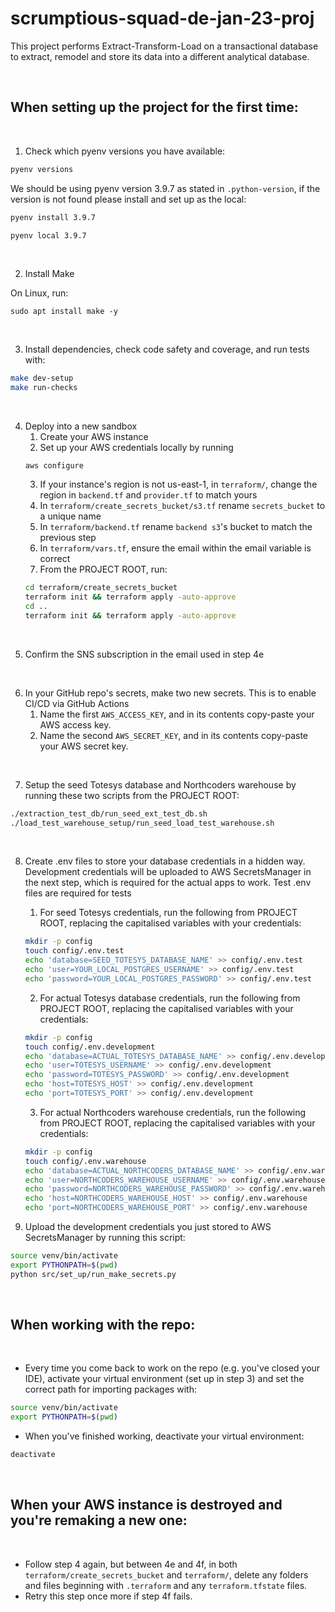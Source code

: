 # scrumptious-squad-de-jan-23-proj

This project performs Extract-Transform-Load on a transactional database to extract, remodel and store its data into a different analytical database.

<br />

## When setting up the project for the first time:

<br />

1. Check which pyenv versions you have available:
```sh
pyenv versions
```
We should be using pyenv version 3.9.7 as stated in `.python-version`, if 
the version is not found please install and set up as the local:
```sh
pyenv install 3.9.7
```
```sh
pyenv local 3.9.7
```

<br />

2. Install Make

On Linux, run:
```
sudo apt install make -y
```

<br />

3. Install dependencies, check code safety and coverage, and run tests with:
```sh
make dev-setup
make run-checks
```

<br />

4. Deploy into a new sandbox
    1. Create your AWS instance
    2. Set up your AWS credentials locally by running 
    ```
    aws configure
    ```
    3. If your instance's region is not us-east-1, in `terraform/`, change the region in `backend.tf` and `provider.tf` to match yours
    4. In `terraform/create_secrets_bucket/s3.tf` rename `secrets_bucket` to a unique name
    5. In `terraform/backend.tf` rename `backend s3`'s bucket to match the previous step
    6. In `terraform/vars.tf`, ensure the email within the email variable is correct
    7. From the PROJECT ROOT, run:
    ```sh
    cd terraform/create_secrets_bucket
    terraform init && terraform apply -auto-approve
    cd ..
    terraform init && terraform apply -auto-approve
    ```

<br />

5. Confirm the SNS subscription in the email used in step 4e

<br />

6. In your GitHub repo's secrets, make two new secrets. This is to enable CI/CD via GitHub Actions
    1. Name the first `AWS_ACCESS_KEY`, and in its contents copy-paste your AWS access key.
    2. Name the second `AWS_SECRET_KEY`, and in its contents copy-paste your AWS secret key.

<br />

7. Setup the seed Totesys database and Northcoders warehouse by running these two scripts from the PROJECT ROOT:
```sh
./extraction_test_db/run_seed_ext_test_db.sh
./load_test_warehouse_setup/run_seed_load_test_warehouse.sh
```

<br />

8. Create .env files to store your database credentials in a hidden way. Development credentials will be uploaded to AWS SecretsManager in the next step, which is required for the actual apps to work. Test .env files are required for tests
    1. For seed Totesys credentials, run the following from PROJECT ROOT, replacing the capitalised variables with your credentials:
    ```sh
    mkdir -p config
    touch config/.env.test
    echo 'database=SEED_TOTESYS_DATABASE_NAME' >> config/.env.test
    echo 'user=YOUR_LOCAL_POSTGRES_USERNAME' >> config/.env.test
    echo 'password=YOUR_LOCAL_POSTGRES_PASSWORD' >> config/.env.test

    ```
    2. For actual Totesys database credentials, run the following from PROJECT ROOT, replacing the capitalised variables with your credentials:
    ```sh
    mkdir -p config
    touch config/.env.development
    echo 'database=ACTUAL_TOTESYS_DATABASE_NAME' >> config/.env.development
    echo 'user=TOTESYS_USERNAME' >> config/.env.development
    echo 'password=TOTESYS_PASSWORD' >> config/.env.development
    echo 'host=TOTESYS_HOST' >> config/.env.development
    echo 'port=TOTESYS_PORT' >> config/.env.development

    ```
    3. For actual Northcoders warehouse credentials, run the following from PROJECT ROOT, replacing the capitalised variables with your credentials:
    ```sh
    mkdir -p config
    touch config/.env.warehouse
    echo 'database=ACTUAL_NORTHCODERS_DATABASE_NAME' >> config/.env.warehouse
    echo 'user=NORTHCODERS_WAREHOUSE_USERNAME' >> config/.env.warehouse
    echo 'password=NORTHCODERS_WAREHOUSE_PASSWORD' >> config/.env.warehouse
    echo 'host=NORTHCODERS_WAREHOUSE_HOST' >> config/.env.warehouse
    echo 'port=NORTHCODERS_WAREHOUSE_PORT' >> config/.env.warehouse
    
    ```

9. Upload the development credentials you just stored to AWS SecretsManager by running this script:
```sh
source venv/bin/activate
export PYTHONPATH=$(pwd)
python src/set_up/run_make_secrets.py
```

<br />

## When working with the repo:

<br />

- Every time you come back to work on the repo (e.g. you've closed your IDE), activate your virtual environment (set up in step 3) 
and set the correct path for importing packages with:
```sh
source venv/bin/activate
export PYTHONPATH=$(pwd)
```

- When you've finished working, deactivate your virtual environment:
```sh
deactivate
```

<br />

## When your AWS instance is destroyed and you're remaking a new one:

<br />

- Follow step 4 again, but between 4e and 4f, in both `terraform/create_secrets_bucket` and `terraform/`,
delete any folders and files beginning with `.terraform` and any `terraform.tfstate` files.
- Retry this step once more if step 4f fails.
